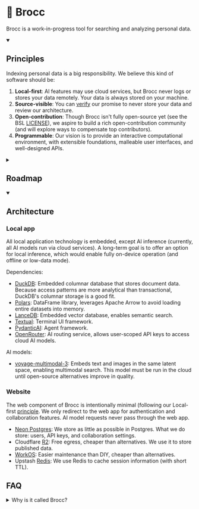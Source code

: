 # 🥦 Brocc

Brocc is a work-in-progress tool for searching and analyzing personal data. 

<details open>
<summary><h2>Principles</h2></summary>

Indexing personal data is a big responsibility. We believe this kind of software should be:

1. **Local-first**: AI features may use cloud services, but Brocc never logs or stores your data remotely. Your data is always stored on your machine.
2. **Source-visible**: You can [verify](https://github.com/SubstrateLabs/brocc) our promise to never store your data and review our architecture.
3. **Open-contribution**: Though Brocc isn't fully open-source yet (see the BSL [LICENSE](LICENSE.md)), we aspire to build a rich open-contribution community (and will explore ways to compensate top contributors).
4. **Programmable**: Our vision is to provide an interactive computational environment, with extensible foundations, malleable user interfaces, and well-designed APIs.

</details>

<details>
<summary><h2>Roadmap</h2></summary>

- `0.0.1`: Browser sense: connects to your **browser history**.
  - [ ] Read browser history up to a selected timeframe
  - [ ] Index common feeds:
    - [x] Twitter
    - [x] Substack
    - [ ] Gmail
  - [ ] Parse PDFs, including metadata for research articles
  - [ ] Chunk long articles and PDFs semantically
  - [ ] Search for "AI-related content", and get back feed items from multiple sources with an AI summary.
- `0.0.2`: API sense: connects to **web services** via OAuth.
  - [ ] OAuth connection to:
    - [ ] Notion
    - [ ] Slack
    - [ ] Discord
    - [ ] WhatsApp
    - [ ] Telegram
- `0.0.3`: File sense: connects to your **filesystem**.
  - [ ] Index local Mac applications:
    - [ ] iMessage
    - [ ] Photos
    - [ ] Notes
  - [ ] Index local files:
    - [ ] PDFs
    - [ ] Markdown files
</details>

<details open>
<summary><h2>Architecture</h2></summary>

### Local app

All local application technology is embedded, except AI inference (currently, all AI models run via cloud services). A long-term goal is to offer an option for local inference, which would enable fully on-device operation (and offline or low-data mode).

Dependencies:

- [DuckDB](https://duckdb.org): Embedded columnar database that stores document data. Because access patterns are more analytical than transactional, DuckDB's columnar storage is a good fit.
- [Polars](https://docs.pola.rs): DataFrame library, leverages Apache Arrow to avoid loading entire datasets into memory.
- [LanceDB](https://github.com/lancedb/lancedb): Embedded vector database, enables semantic search.
- [Textual](https://www.textualize.io): Terminal UI framework.
- [PydanticAI](https://ai.pydantic.dev): Agent framework.
- [OpenRouter](https://openrouter.ai/docs/quickstart): AI routing service, allows user-scoped API keys to access cloud AI models.

AI models:

- [voyage-multimodal-3](https://blog.voyageai.com/2024/11/12/voyage-multimodal-3): Embeds text and images in the same latent space, enabling multimodal search. This model must be run in the cloud until open-source alternatives improve in quality.

### Website

The web component of Brocc is intentionally minimal (following our Local-first [principle]((/?tab=readme-ov-file#principles)). We only redirect to the web app for authentication and collaboration features. AI model requests never pass through the web app.

- [Neon Postgres](https://neon.tech/docs/introduction): We store as little as possible in Postgres. What we do store: users, API keys, and collaboration settings.
- Cloudflare [R2](https://developers.cloudflare.com/r2): Free egress, cheaper than alternatives. We use it to store published data.
- [WorkOS](https://workos.com): Easier maintenance than DIY, cheaper than alternatives.
- Upstash [Redis](https://upstash.com/docs/redis/overall/getstarted): We use Redis to cache session information (with short TTL).

</details>

## FAQ

<details>
  <summary>Why is it called Brocc?</summary>
  
  The name comes from the project's acronym, BrOCCLI: Browser Observer Content Collection Liquid Interface.
</details>

